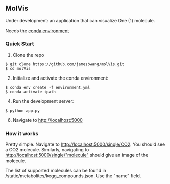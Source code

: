 ## MolVis

Under development: an application that can visualize One (1) molecule.

Needs the [conda environment](https://docs.conda.io/projects/conda/en/latest/user-guide/install/)
### Quick Start

1. Clone the repo
  ```
  $ git clone https://github.com/jamesbwang/molVis.git
  $ cd molVis
  ```

2. Initialize and activate the conda environment:
  ```
  $ conda env create -f environment.yml
  $ conda activate ipath
  ```

4. Run the development server:
  ```
  $ python app.py
  ```

6. Navigate to [http://localhost:5000](http://localhost:5000)

### How it works
Pretty simple. Navigate to [http://localhost:5000/single/CO2](http://localhost:5000/single/CO2). You should see a CO2 molecule.
Similarly, navigating to [http://localhost:5000/single/"molecule"](http://localhost:5000/single/"molecule") should give an image of the molecule.
  
The list of supported molecules can be found in /static/metabolites/kegg_compounds.json. Use the "name" field.


